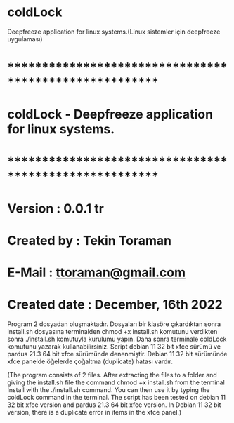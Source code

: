 # coldLock
Deepfreeze application for linux systems.(Linux sistemler için deepfreeze uygulaması)
# ******************************************************
#  coldLock - Deepfreeze application for linux systems.
# ******************************************************
# Version       : 0.0.1 tr
# Created by    : Tekin Toraman
# E-Mail        : ttoraman@gmail.com
# Created date  : December, 16th 2022

Program 2 dosyadan oluşmaktadır. Dosyaları bir klasöre çıkardıktan sonra install.sh dosyasına terminalden chmod +x install.sh komutunu verdikten sonra
./install.sh komutuyla kurulumu yapın. Daha sonra terminale coldLock komutunu yazarak kullanabilirsiniz. Script debian 11 32 bit xfce sürümü ve pardus 21.3 64 bit xfce sürümünde denenmiştir. Debian 11 32 bit sürümünde xfce panelde öğelerde çoğaltma (duplicate) hatası vardır. 

(The program consists of 2 files. After extracting the files to a folder and giving the install.sh file the command chmod +x install.sh from the terminal
Install with the ./install.sh command. You can then use it by typing the coldLock command in the terminal. The script has been tested on debian 11 32 bit xfce version and pardus 21.3 64 bit xfce version. In Debian 11 32 bit version, there is a duplicate error in items in the xfce panel.)
